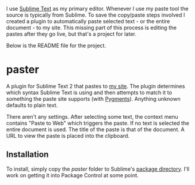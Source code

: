 <!---
    Date: 2013-01-05
-->
I use [Sublime Text] as my primary editor. Whenever I use my paste tool the source is typically from Sublime. To save the copy/paste steps involved I created a plugin to automatically paste selected text - or the entire document - to my site. This missing part of this process is editing the pastes after they go live, but that's a project for later.

Below is the README file for the project.

paster
=====

A plugin for Sublime Text 2 that pastes to [my site]. The plugin determines which syntax Sublime Text is using and then attempts to match it to something the paste site supports (with [Pygments]). Anything unknown defaults to plain text.

There aren't any settings. After selecting some text, the context menu contains "Paste to Web" which triggers the paste. If no text is selected the entire document is used. The title of the paste is that of the document. A URL to view the paste is placed into the clipboard.

Installation
------------

To install, simply copy the *paster* folder to Sublime's [package directory]. I'll work on getting it into Package Control at some point.

 [Sublime Text]: http://www.sublimetext.com/
 [my site]: http://kaelspencer.com
 [Pygments]: http://pygments.org
 [package directory]: http://docs.sublimetext.info/en/latest/basic_concepts.html#the-packages-directory
